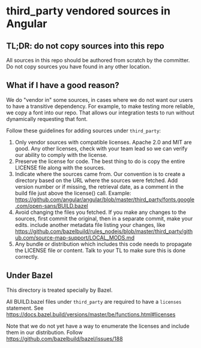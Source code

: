 # third_party vendored sources in Angular

## TL;DR: do not copy sources into this repo

All sources in this repo should be authored from scratch by the committer.
Do not copy sources you have found in any other location.

## What if I have a good reason?

We do "vendor in" some sources, in cases where we do not want our users to have a transitive dependency.
For example, to make testing more reliable, we copy a font into our repo.
That allows our integration tests to run without dynamically requesting that font.

Follow these guidelines for adding sources under `third_party`:

1. Only vendor sources with compatible licenses. Apache 2.0 and MIT are good. Any other licenses, check with your team lead so we can verify our ability to comply with the license.
1. Preserve the license for code. The best thing to do is copy the entire LICENSE file along with the sources.
1. Indicate where the sources came from. Our convention is to create a directory based on the URL where the sources were fetched. Add version number or if missing, the retrieval date, as a comment in the build file just above the license() call. Example: https://github.com/angular/angular/blob/master/third_party/fonts.google.com/open-sans/BUILD.bazel
1. Avoid changing the files you fetched. If you make any changes to the sources, first commit the original, then in a separate commit, make your edits. include another metadata file listing your changes, like https://github.com/bazelbuild/rules_nodejs/blob/master/third_party/github.com/source-map-support/LOCAL_MODS.md
1. Any bundle or distribution which includes this code needs to propagate the LICENSE file or content. Talk to your TL to make sure this is done correctly.

## Under Bazel

This directory is treated specially by Bazel.

All BUILD.bazel files under `third_party` are required to have a `licenses` statement.
See https://docs.bazel.build/versions/master/be/functions.html#licenses

Note that we do not yet have a way to enumerate the licenses and include them in our distribution.
Follow https://github.com/bazelbuild/bazel/issues/188
